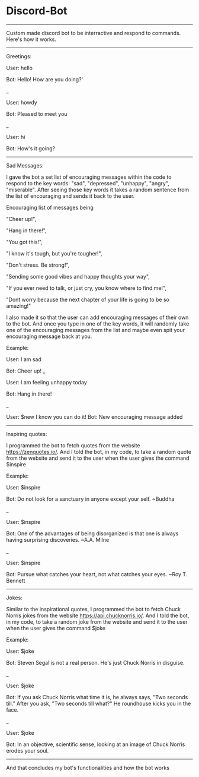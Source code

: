 # Discord-Bot

__________________________________________________________________________________
Custom made discord bot to be interractive and respond to commands. Here's how it works.
__________________________________________________________________________________

Greetings:

User: hello 

Bot: Hello! How are you doing?'

_

User: howdy

Bot: Pleased to meet you

_

User: hi

Bot: How's it going?
__________________________________________________________________________________

Sad Messages:

I gave the bot a set list of encouraging messages within the code to respond to the key words: "sad", "depressed", "unhappy", "angry", "miserable". After seeing those key words it takes a random sentence from the list of encouraging and sends it back to the user. 

Encouraging list of messages being 

"Cheer up!", 

"Hang in there!",

"You got this!",

"I know it's tough, but you're tougher!",

"Don't stress. Be strong!",

"Sending some good vibes and happy thoughts your way",

"If you ever need to talk, or just cry, you know where to find me!",

"Dont worry because the next chapter of your life is going to be so amazing!"

I also made it so that the user can add encouraging messages of their own to the bot. And once you type in one of the key words, it will randomly take one of the encouraging messages from the list and maybe even spit your encouraging message back at you.

Example:

User: I am sad

Bot: Cheer up!
_

User: I am feeling unhappy today

Bot: Hang in there!

_

User: $new I know you can do it!
Bot: New encouraging message added
__________________________________________________________________________________

Inspiring quotes:

I programmed the bot to fetch quotes from the website https://zenquotes.io/. And I told the bot, in my code, to take a random quote from the website and send it to the user when  the user gives the command $inspire

Example:

User: $inspire

Bot: Do not look for a sanctuary in anyone except your self. ~Buddha

_

User: $inspire

Bot: One of the advantages of being disorganized is that one is always having surprising discoveries. ~A.A. Milne

_

User: $inspire

Bot: Pursue what catches your heart, not what catches your eyes. ~Roy T. Bennett
__________________________________________________________________________________

Jokes: 

Similar to the inspirational quotes, I programmed the bot to fetch Chuck Norris jokes from the website https://api.chucknorris.io/. And I told the bot, in my code, to take a random joke from the website and send it to the user when the user gives the command $joke

Example:

User: $joke

Bot: Steven Segal is not a real person. He's just Chuck Norris in disguise.

_

User: $joke

Bot: If you ask Chuck Norris what time it is, he always says, "Two seconds till." After you ask, "Two seconds till what?" He roundhouse kicks you in the face.

_

User: $joke

Bot: In an objective, scientific sense, looking at an image of Chuck Norris erodes your soul.
__________________________________________________________________________________



And that concludes my bot's functionalities and how the bot works
